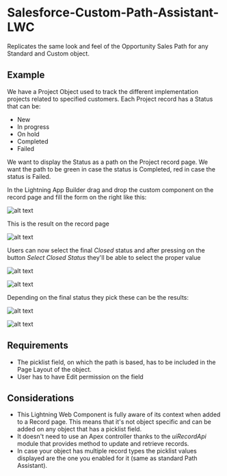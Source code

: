 # Salesforce-Custom-Path-Assistant-LWC

Replicates the same look and feel of the Opportunity Sales Path for any Standard and Custom object.

## Example

We have a Project Object used to track the different implementation projects related to specified customers. Each Project record has a Status that can be:

-   New
-   In progress
-   On hold
-   Completed
-   Failed

We want to display the Status as a path on the Project record page. We want the path to be green in case the status is Completed, red in case the status is Failed.

In the Lightning App Builder drag and drop the custom component on the record page and fill the form on the right like this:

![alt text](./doc/images/appBuilder.png 'App Builder')

This is the result on the record page

![alt text](./doc/images/initialStatus.png 'Initial Status')

Users can now select the final _Closed_ status and after pressing on the button _Select Closed Status_ they'll be able to select the proper value

![alt text](./doc/images/selectClosed.png 'Select Closed')

![alt text](./doc/images/modal.png 'Modal')

Depending on the final status they pick these can be the results:

![alt text](./doc/images/completed.png 'Completed')

![alt text](./doc/images/failed.png 'Failed')

## Requirements

-   The picklist field, on which the path is based, has to be included in the Page Layout of the object.
-   User has to have Edit permission on the field

## Considerations

- This Lightning Web Component is fully aware of its context when added to a Record page. This means that it's not object specific and can be added on any object that has a picklist field.
- It doesn't need to use an Apex controller thanks to the _uiRecordApi_ module that provides method to update and retrieve records.
- In case your object has multiple record types the picklist values displayed are the one you enabled for it (same as standard Path Assistant).
